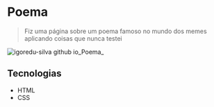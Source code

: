 # Poema
> Fiz uma página sobre um poema famoso no mundo dos memes aplicando coisas que nunca testei

![igoredu-silva github io_Poema_](https://user-images.githubusercontent.com/102062976/190931938-519dce3c-020c-4c9c-80fb-d4e3c8ae6420.png)

## Tecnologias
- HTML
- CSS
